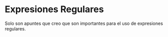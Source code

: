 # Expresiones Regulares

Solo son apuntes que creo que son importantes para el uso de expresiones regulares.
